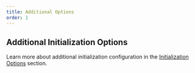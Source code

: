 ```yaml
---
title: Additional Options
order: 1
---
```


## Additional Initialization Options

Learn more about additional initialization configuration in the [Initialization Options](/initialization-options) section.
